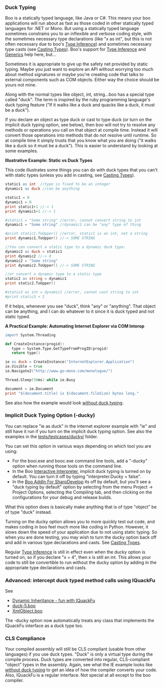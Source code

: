 ### Duck Typing

Boo is a statically typed language, like Java or C#. This means your boo applications will run about as fast as those coded in other statically typed languages for .NET or Mono. But using a statically typed language sometimes constrains you to an inflexible and verbose coding style, with the sometimes necessary type declarations (like "x as int", but this is not often necessary due to boo's [Type Inference](Guide/Type-Inference)) and sometimes necessary type casts (see [Casting Types](Guide/Casting-Types)). Boo's support for [Type Inference](Guide/Type-Inference) and [Generics](Guide/Generics) help here, but...

Sometimes it is appropriate to give up the safety net provided by static typing. Maybe you just want to explore an API without worrying too much about method signatures or maybe you're creating code that talks to external components such as COM objects. Either way the choice should be yours not mine.

Along with the normal types like object, int, string...boo has a special type called "duck". The term is inspired by the ruby programming language's duck typing feature ("If it walks like a duck and quacks like a duck, it must be a duck").

If you declare an object as type duck or cast to type duck (or turn on the implicit duck typing option, see below), then boo will not try to resolve any methods or operations you call on that object at compile time. Instead it will convert those operations into methods that do not resolve until runtime. So at compile time it simply trusts that you know what you are doing ("it walks like a duck so it must be a duck"). This is easier to understand by looking at some examples.

**Illustrative Example: Static vs Duck Types**

This code illustrates some things you can do with duck types that you can't with static types (unless you add in casting, see [Casting Types](Guide/Casting-Types)).

```boo
static1 as int  //type is fixed to be an integer
dynamic1 as duck //can be anything

static1 = 0
dynamic1 = 0
print static1+1 //-> 1
print dynamic1+1 //-> 1

#static1 = "Some string" //error, cannot convert string to int
dynamic1 = "Some string" //dynamic1 can be "any" type of thing

#print static1.ToUpper() //error, static1 is an int, not a string
print dynamic1.ToUpper() //-> SOME STRING

//You can convert a static type to a dynamic duck type:
dynamic2 as duck = static1
print dynamic2 //-> 0
dynamic2 = "Some string"
print dynamic2.ToUpper() //-> SOME STRING

//or convert a dynamic type to a static type
static2 as string = dynamic1
print static2.ToUpper()

#static3 as int = dynamic1 //error, cannot cast string to int
#print static3 + 2
```
If it helps, whenever you see "duck", think "any" or "anything". That object can be anything, and I can do whatever to it since it is duck typed and not static typed.

**A Practical Example: Automating Internet Explorer via COM Interop**

```boo
import System.Threading

def CreateInstance(progid):
   type = System.Type.GetTypeFromProgID(progid)
   return type()

ie as duck = CreateInstance("InternetExplorer.Application")
ie.Visible = true
ie.Navigate2("http://www.go-mono.com/monologue/")

Thread.Sleep(50ms) while ie.Busy

document = ie.Document
print "$(document.title) is $(document.fileSize) bytes long."
```
See also how the example would look [without duck typing](https://github.com/bamboo/boo/wiki/without-duck-typing).

### Implicit Duck Typing Option (-ducky)

You can replace "ie as duck" in the internet explorer example with "ie" and still have it run if you turn on the implicit duck typing option. See also the examples in the [tests/testcases/ducky/](https://github.com/bamboo/boo/tree/master/tests/testcases/ducky) folder.

You can set this option in various ways depending on which tool you are using:
* For the booi.exe and booc.exe command line tools, add a "-ducky" option when running those tools on the command line.
* In the Boo [Interactive Interpreter](https://github.com/bamboo/boo/wiki/Interactive-Interpreter), implicit duck typing is turned on by default. You can turn it off by typing "interpreter.Ducky = false".
* In the [Boo AddIn For SharpDevelop](https://github.com/bamboo/boo/wiki/Boo-AddIn-For-SharpDevelop) its off by default, but you'll see a "duck typing by default" option by selecting from the menu Project -> Project Options, selecting the Compiling tab, and then clicking on the configurations for your debug and release builds.

What this option does is basically make anything that is of type "object" be of type "duck" instead.

Turning on the ducky option allows you to more quickly test out code, and makes coding in boo feel much more like coding in Python. However, it slows down the speed of your application due to not using static typing. So when you are done testing, you may wish to turn the ducky option back off and add in various type declarations and casts. See [Casting Types](Guide/Casting-Types).

Regular [Type Inference](Guide/Type-Inference) is still in effect even when the ducky option is turned on, so if you declare "x = 4", then x is still an int. This allows your code to still be convertible to run without the ducky option by adding in the appropriate type declarations and casts.

### Advanced: intercept duck typed method calls using IQuackFu

See

* [Dynamic Inheritance - fun with IQuackFu](https://github.com/bamboo/boo/wiki/Dynamic-Inheritance---fun-with-IQuackFu)
* [duck-5.boo](https://github.com/bamboo/boo/blob/master/tests/testcases/integration/duck-typing/duck-5.boo)
* [XmlObject.boo](https://github.com/bamboo/boo/blob/master/examples/duck-typing/XmlObject.boo)

The -ducky option now automatically treats any class that implements the IQuackFu interface as a duck type too.

### CLS Compliance

Your compiled assembly will still be CLS compliant (usable from other languages) if you use duck types. "Duck" is only a virtual type during the compile process. Duck types are converted into regular, CLS-compliant "object" types in the assembly. Again, see what the IE example looks like [without duck typing](https://github.com/bamboo/boo/wiki/without-duck-typing) to get an idea of how the compiler converts your code. Also, IQuackFu is a regular interface. Not special at all except to the boo compiler.
